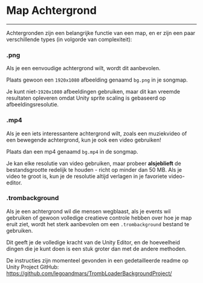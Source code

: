 # Map Achtergrond
---

Achtergronden zijn een belangrijke functie van een map, en er zijn een paar verschillende types (in volgorde van complexiteit):

### .png

Als je een eenvoudige achtergrond wilt, wordt dit aanbevolen.

Plaats gewoon een `1920x1080` afbeelding genaamd `bg.png` in je songmap.

Je kunt niet-`1920x1080` afbeeldingen gebruiken, maar dit kan vreemde resultaten opleveren omdat Unity sprite scaling is gebaseerd op afbeeldingsresolutie.

### .mp4

Als je een iets interessantere achtergrond wilt, zoals een muziekvideo of een bewegende achtergrond, kun je ook een video gebruiken!

Plaats dan een mp4 genaamd `bg.mp4` in de songmap.

Je kan elke resolutie van video gebruiken, maar probeer **alsjeblieft** de bestandsgrootte redelijk te houden - richt op minder dan 50 MB. Als je video te groot is, kun je de resolutie altijd verlagen in je favoriete video-editor.

### .trombackground

Als je een achtergrond wil die mensen wegblaast, als je events wil gebruiken of gewoon volledige creatieve controle hebben over hoe je map eruit ziet, wordt het sterk aanbevolen om een `.trombackground` bestand te gebruiken.

Dit geeft je de volledige kracht van de Unity Editor, en de hoeveelheid dingen die je kunt doen is een stuk groter dan met de andere methoden.

De instructies zijn momenteel gevonden in een gedetailleerde readme op Unity Project GitHub: <https://github.com/legoandmars/TrombLoaderBackgroundProject/>